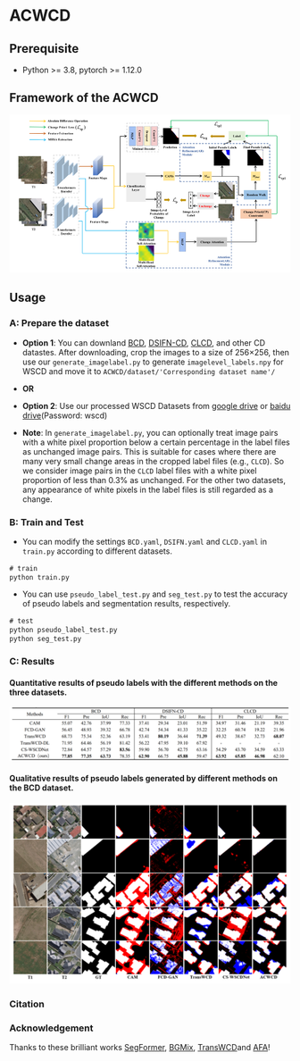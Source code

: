 # ACWCD


## Prerequisite

- Python >= 3.8, pytorch >= 1.12.0

## Framework of the ACWCD

![ ](assest/1.png)


## Usage

### A: Prepare the dataset

- **Option 1**: You can downland [BCD](https://study.rsgis.whu.edu.cn/pages/download/building_dataset.html), [DSIFN-CD](https://github.com/GeoZcx/A-deeply-supervised-image-fusion-network-for-change-detection-in-remote-sensing-images/tree/master/dataset), [CLCD](https://github.com/liumency/CropLand-CD), and other CD datastes. After downloading, crop the images to a size of 256×256, then use our `generate_imagelabel.py` to generate `imagelevel_labels.npy` for WSCD and move it to `ACWCD/dataset/'Corresponding dataset name'/ `

- **OR**

- **Option 2**: Use our processed WSCD Datasets from [google drive](https://drive.google.com/drive/folders/1kEQCJ1Y4OqjCfPIJM6SGfoJ7fCdcrZSo?usp=drive_link) or [baidu drive](https://pan.baidu.com/s/1LEIPrjtjNDN7Hhl79qIcEQ)(Password: wscd)

- **Note**: In `generate_imagelabel.py`, you can optionally treat image pairs with a white pixel proportion below a certain percentage in the label files as unchanged image pairs. This is suitable for cases where there are many very small change areas in the cropped label files (e.g., `CLCD`). So we consider image pairs in the `CLCD` label files with a white pixel proportion of less than 0.3% as unchanged. For the other two datasets, any appearance of white pixels in the label files is still regarded as a change.

### B: Train and Test

- You can modify the settings `BCD.yaml`, `DSIFN.yaml` and `CLCD.yaml` in `train.py` according to different datasets.
```
# train
python train.py
```
- You can use `pseudo_label_test.py` and `seg_test.py` to test the accuracy of pseudo labels and segmentation results, respectively.
```
# test
python pseudo_label_test.py
python seg_test.py
```

### C: Results

#### Quantitative results of pseudo labels with the different methods on the three datasets.
![Quantitative results of pseudo labels with the different methods on the three datasets.](assest/3.png)

#### Qualitative results of pseudo labels generated by different methods on the BCD dataset.
![Qualitative results of pseudo labels generated by different methods on the BCD dataset.](assest/2.png)

### Citation


### Acknowledgement

Thanks to these brilliant works [SegFormer](https://github.com/NVlabs/SegFormer), [BGMix](https://github.com/tsingqguo/bgmix), [TransWCD](https://github.com/zhenghuizhao/TransWCD?tab=readme-ov-file)and [AFA](https://github.com/rulixiang/afa)!

